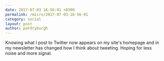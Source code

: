 ```yaml
---
date: 2017-07-03 16:56:01 +0300
permalink: /micro/2017-07-03-16-56-01
category: social
layout: post
author: patdryburgh
---
```


Knowing what I post to Twitter now appears on my site's homepage and in my newsletter has changed how I think about tweeting. Hoping for less noise and more signal.